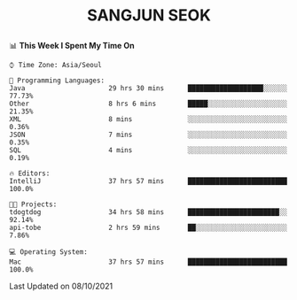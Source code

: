 <h1>
 <p align="center">
   SANGJUN SEOK
 </p>
</h1>

<!--START_SECTION:waka-->
📊 **This Week I Spent My Time On** 

```text
⌚︎ Time Zone: Asia/Seoul

💬 Programming Languages: 
Java                     29 hrs 30 mins      ███████████████████░░░░░░   77.73% 
Other                    8 hrs 6 mins        █████░░░░░░░░░░░░░░░░░░░░   21.35% 
XML                      8 mins              ░░░░░░░░░░░░░░░░░░░░░░░░░   0.36% 
JSON                     7 mins              ░░░░░░░░░░░░░░░░░░░░░░░░░   0.35% 
SQL                      4 mins              ░░░░░░░░░░░░░░░░░░░░░░░░░   0.19%

🔥 Editors: 
IntelliJ                 37 hrs 57 mins      █████████████████████████   100.0%

🐱‍💻 Projects: 
tdogtdog                 34 hrs 58 mins      ███████████████████████░░   92.14% 
api-tobe                 2 hrs 59 mins       ██░░░░░░░░░░░░░░░░░░░░░░░   7.86%

💻 Operating System: 
Mac                      37 hrs 57 mins      █████████████████████████   100.0%

```


 Last Updated on 08/10/2021
<!--END_SECTION:waka-->
